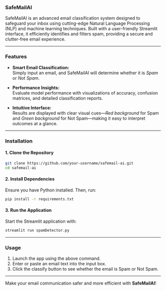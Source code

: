 ### **SafeMailAI**  

SafeMailAI is an advanced email classification system designed to safeguard your inbox using cutting-edge Natural Language Processing (NLP) and machine learning techniques. Built with a user-friendly Streamlit interface, it efficiently identifies and filters spam, providing a secure and clutter-free email experience.

---

### **Features**  
- **Smart Email Classification:**  
  Simply input an email, and SafeMailAI will determine whether it is *Spam* or *Not Spam*.  
   
- **Performance Insights:**  
  Evaluate model performance with visualizations of accuracy, confusion matrices, and detailed classification reports.  

- **Intuitive Interface:**  
  Results are displayed with clear visual cues—*Red background* for Spam and *Green background* for Not Spam—making it easy to interpret outcomes at a glance.  

---

### **Installation**  

#### 1. Clone the Repository  
```bash  
git clone https://github.com/your-username/safemail-ai.git  
cd safemail-ai  
```  

#### 2. Install Dependencies  
Ensure you have Python installed. Then, run:  
```bash  
pip install -r requirements.txt  
```  

#### 3. Run the Application  
Start the Streamlit application with:  
```bash  
streamlit run spamDetector.py  
```  

---

### **Usage**  
1. Launch the app using the above command.  
2. Enter or paste an email text into the input box.  
3. Click the classify button to see whether the email is Spam or Not Spam.  

---

Make your email communication safer and more efficient with **SafeMailAI**!
